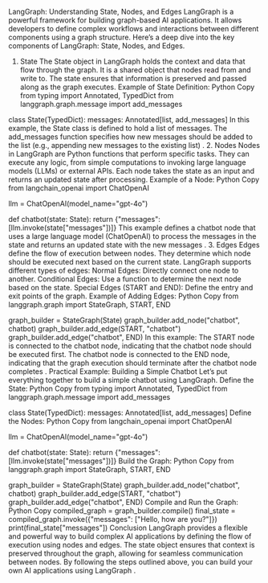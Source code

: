 LangGraph: Understanding State, Nodes, and Edges
LangGraph is a powerful framework for building graph-based AI applications. It allows developers to define complex workflows and interactions between different components using a graph structure. Here’s a deep dive into the key components of LangGraph: State, Nodes, and Edges.
1. State
The State object in LangGraph holds the context and data that flow through the graph. It is a shared object that nodes read from and write to. The state ensures that information is preserved and passed along as the graph executes.
Example of State Definition:
Python
Copy
from typing import Annotated, TypedDict
from langgraph.graph.message import add_messages

class State(TypedDict):
    messages: Annotated[list, add_messages]
In this example, the State class is defined to hold a list of messages. The add_messages function specifies how new messages should be added to the list (e.g., appending new messages to the existing list) .
2. Nodes
Nodes in LangGraph are Python functions that perform specific tasks. They can execute any logic, from simple computations to invoking large language models (LLMs) or external APIs. Each node takes the state as an input and returns an updated state after processing.
Example of a Node:
Python
Copy
from langchain_openai import ChatOpenAI

llm = ChatOpenAI(model_name="gpt-4o")

def chatbot(state: State):
    return {"messages": [llm.invoke(state["messages"])]}
This example defines a chatbot node that uses a large language model (ChatOpenAI) to process the messages in the state and returns an updated state with the new messages .
3. Edges
Edges define the flow of execution between nodes. They determine which node should be executed next based on the current state. LangGraph supports different types of edges:
Normal Edges: Directly connect one node to another.
Conditional Edges: Use a function to determine the next node based on the state.
Special Edges (START and END): Define the entry and exit points of the graph.
Example of Adding Edges:
Python
Copy
from langgraph.graph import StateGraph, START, END

graph_builder = StateGraph(State)
graph_builder.add_node("chatbot", chatbot)
graph_builder.add_edge(START, "chatbot")
graph_builder.add_edge("chatbot", END)
In this example:
The START node is connected to the chatbot node, indicating that the chatbot node should be executed first.
The chatbot node is connected to the END node, indicating that the graph execution should terminate after the chatbot node completes  .
Practical Example: Building a Simple Chatbot
Let’s put everything together to build a simple chatbot using LangGraph.
Define the State:
Python
Copy
from typing import Annotated, TypedDict
from langgraph.graph.message import add_messages

class State(TypedDict):
    messages: Annotated[list, add_messages]
Define the Nodes:
Python
Copy
from langchain_openai import ChatOpenAI

llm = ChatOpenAI(model_name="gpt-4o")

def chatbot(state: State):
    return {"messages": [llm.invoke(state["messages"])]}
Build the Graph:
Python
Copy
from langgraph.graph import StateGraph, START, END

graph_builder = StateGraph(State)
graph_builder.add_node("chatbot", chatbot)
graph_builder.add_edge(START, "chatbot")
graph_builder.add_edge("chatbot", END)
Compile and Run the Graph:
Python
Copy
compiled_graph = graph_builder.compile()
final_state = compiled_graph.invoke({"messages": ["Hello, how are you?"]})
print(final_state["messages"])
Conclusion
LangGraph provides a flexible and powerful way to build complex AI applications by defining the flow of execution using nodes and edges. The state object ensures that context is preserved throughout the graph, allowing for seamless communication between nodes. By following the steps outlined above, you can build your own AI applications using LangGraph   .
